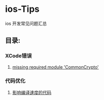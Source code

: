 # ios-Tips
ios 开发常见问题汇总

## 目录:
### XCode错误
 1. [missing required module 'CommonCrypto'](./Xcode_Error/1.%20missing%20CommonCrypto.md)

 ### 代码优化
 1. [影响编译速度的代码](./Code_optimization/1.影响编译速度的代码)